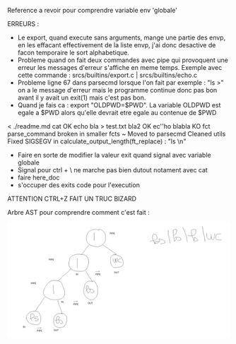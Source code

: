 Reference a revoir pour comprendre variable env 'globale'

ERREURS :

- Le export, quand execute sans arguments, mange une partie des envp, en les effacant effectivement de la liste envp, j'ai donc desactive de facon temporaire le sort alphabetique.
- Probleme quand on fait deux commandes avec pipe qui provoquent une erreur les messages d'erreur s'affiche en meme temps. Exemple avec cette commande : srcs/builtins/export.c | srcs/builtins/echo.c
- Probleme ligne 67 dans parsecmd lorsque l'on fait par exemple : "ls >" on a le message d'erreur mais le programme continue donc pas bon avant il y avait un exit(1) mais c'est pas bon.
- Quand je fais ca : export "OLDPWD=$PWD". La variable OLDPWD est egale a $PWD alors qu'elle devrait etre egale au contenue de $PWD

< ./readme.md cat OK
echo bla > test.txt bla2 OK
ec''ho blabla KO
fct parse_command broken in smaller fcts
~ Moved to parsecmd
Cleaned utils
Fixed SIGSEGV in calculate_output_length(ft_replace) : "ls \n"

- Faire en sorte de modifier la valeur exit quand signal avec variable globale
- Signal pour ctrl + \ ne marche pas bien dutout notament avec cat
- faire here_doc
- s'occuper des exits code pour l'execution

ATTENTION CTRL+Z FAIT UN TRUC BIZARD

Arbre AST pour comprendre comment c'est fait :

![alt text](<Screenshot from 2024-06-19 19-27-15.png>)

